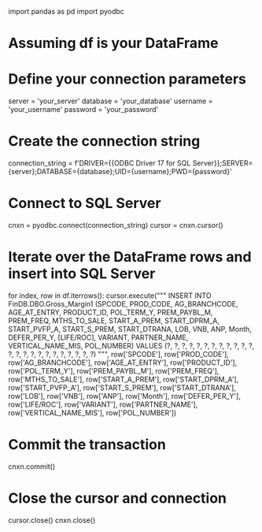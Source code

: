 import pandas as pd
import pyodbc

# Assuming df is your DataFrame
# Define your connection parameters
server = 'your_server'
database = 'your_database'
username = 'your_username'
password = 'your_password'

# Create the connection string
connection_string = f'DRIVER={{ODBC Driver 17 for SQL Server}};SERVER={server};DATABASE={database};UID={username};PWD={password}'

# Connect to SQL Server
cnxn = pyodbc.connect(connection_string)
cursor = cnxn.cursor()

# Iterate over the DataFrame rows and insert into SQL Server
for index, row in df.iterrows():
    cursor.execute("""
        INSERT INTO FinDB.DBO.Gross_Margin1 
        (SPCODE, PROD_CODE, AG_BRANCHCODE, AGE_AT_ENTRY, PRODUCT_ID, 
        POL_TERM_Y, PREM_PAYBL_M, PREM_FREQ, MTHS_TO_SALE, START_A_PREM, 
        START_DPRM_A, START_PVFP_A, START_S_PREM, START_DTRANA, LOB, VNB, ANP, 
        Month, DEFER_PER_Y, [LIFE/ROC], VARIANT, PARTNER_NAME, VERTICAL_NAME_MIS, POL_NUMBER) 
        VALUES (?, ?, ?, ?, ?, ?, ?, ?, ?, ?, ?, ?, ?, ?, ?, ?, ?, ?, ?, ?, ?, ?, ?, ?)
    """, 
    row['SPCODE'], row['PROD_CODE'], row['AG_BRANCHCODE'], row['AGE_AT_ENTRY'], row['PRODUCT_ID'], 
    row['POL_TERM_Y'], row['PREM_PAYBL_M'], row['PREM_FREQ'], row['MTHS_TO_SALE'], row['START_A_PREM'], 
    row['START_DPRM_A'], row['START_PVFP_A'], row['START_S_PREM'], row['START_DTRANA'], row['LOB'], 
    row['VNB'], row['ANP'], row['Month'], row['DEFER_PER_Y'], row['LIFE/ROC'], row['VARIANT'], 
    row['PARTNER_NAME'], row['VERTICAL_NAME_MIS'], row['POL_NUMBER'])

# Commit the transaction
cnxn.commit()

# Close the cursor and connection
cursor.close()
cnxn.close()

